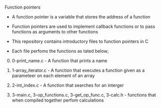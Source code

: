 Function pointers
- A function pointer is a variable that stores the address of a function
- Function pointers are used to implement callback functions or to pass functions as arguments to other functions

- This repository contains introductory files to function pointers in C
- Each file perfoms the functions as tated below;

0. 0-print_name.c - A function that prints a name

1. 1-array_iterator.c - A function that executes a function given as a parameteer on each element of an array

2. 2-int_index.c - A function that searches for an interger

3. 3-main.c, 3-op_functions.c, 3-get_op_func.c, 3-calc.h - functions that when compiled together perfom calculations


